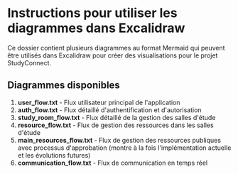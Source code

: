# Instructions pour utiliser les diagrammes dans Excalidraw

Ce dossier contient plusieurs diagrammes au format Mermaid qui peuvent être utilisés dans Excalidraw pour créer des visualisations pour le projet StudyConnect.

## Diagrammes disponibles

1. **user_flow.txt** - Flux utilisateur principal de l'application
2. **auth_flow.txt** - Flux détaillé d'authentification et d'autorisation
3. **study_room_flow.txt** - Flux détaillé de la gestion des salles d'étude
4. **resource_flow.txt** - Flux de gestion des ressources dans les salles d'étude
5. **main_resources_flow.txt** - Flux de gestion des ressources publiques avec processus d'approbation (montre à la fois l'implémentation actuelle et les évolutions futures)
6. **communication_flow.txt** - Flux de communication en temps réel
